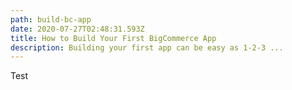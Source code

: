```yaml
---
path: build-bc-app
date: 2020-07-27T02:48:31.593Z
title: How to Build Your First BigCommerce App
description: Building your first app can be easy as 1-2-3 ...
---
```

Test